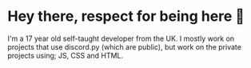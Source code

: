 
# Hey there, respect for being here 🤘
I'm a 17 year old self-taught developer from the UK. I mostly work on projects that use discord.py (which are public), but work on the private projects using; JS, CSS and HTML.
